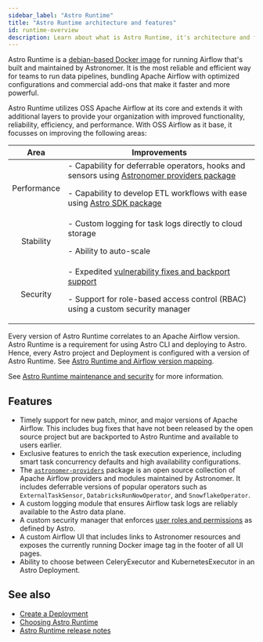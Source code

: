 ```yaml
---
sidebar_label: "Astro Runtime"
title: "Astro Runtime architecture and features"
id: runtime-overview
description: Learn about what is Astro Runtime, it's architecture and features
---
```


Astro Runtime is a [debian-based Docker image](https://quay.io/repository/astronomer/astro-runtime) for running Airflow that's built and maintained by Astronomer. It is the most reliable and efficient way for teams to run data pipelines, bundling Apache Airflow with optimized configurations and commercial add-ons that make it faster and more powerful.

Astro Runtime utilizes OSS Apache Airflow at its core and extends it with additional layers to provide your organization with improved functionality, reliability, efficiency, and performance. With OSS Airflow as it base, it focusses on improving the following areas:

<center>

| Area | Improvements | 
|:----:|---------|
| Performance | - Capability for deferrable operators, hooks and sensors using [Astronomer providers package](https://registry.astronomer.io/providers/astronomer-providers/versions/1.17.3) <p> - Capability to develop ETL workflows with ease using [Astro SDK package](https://github.com/astronomer/astro-sdk) </p> |
| Stability | - Custom logging for task logs directly to cloud storage <p> - Ability to auto-scale </p> | 
| Security | - Expedited [vulnerability fixes and backport support](runtime-version-lifecycle-policy.md#backport-policy-for-bug-and-security-fixes) <p> - Support for role-based access control (RBAC) using a custom security manager </p> |

</center>

Every version of Astro Runtime correlates to an Apache Airflow version. Astro Runtime is a requirement for using Astro CLI and deploying to Astro. Hence, every Astro project and Deployment is configured with a version of Astro Runtime. See [Astro Runtime and Airflow version mapping](runtime-version-lifecycle-policy.md#astro-runtime-airflow-and-python-version-mapping).

See [Astro Runtime maintenance and security](runtime-version-lifecycle-policy.md) for more information.

## Features

- Timely support for new patch, minor, and major versions of Apache Airflow. This includes bug fixes that have not been released by the open source project but are backported to Astro Runtime and available to users earlier.
- Exclusive features to enrich the task execution experience, including smart task concurrency defaults and high availability configurations.
- The [`astronomer-providers`](https://astronomer-providers.readthedocs.io/en/stable/index.html) package is an open source collection of Apache Airflow providers and modules maintained by Astronomer. It includes deferrable versions of popular operators such as `ExternalTaskSensor`, `DatabricksRunNowOperator`, and `SnowflakeOperator`.
- A custom logging module that ensures Airflow task logs are reliably available to the Astro data plane.
- A custom security manager that enforces [user roles and permissions](user-permissions.md) as defined by Astro.
- A custom Airflow UI that includes links to Astronomer resources and exposes the currently running Docker image tag in the footer of all UI pages.
- Ability to choose between CeleryExecutor and KubernetesExecutor in an Astro Deployment.


<!-- ### Default environment variables

Astro Runtime images include baked-in environment variables that have different default values than on OSS Apache Airflow to improve your Airflow experience in most use-cases. The following table lists these environment variables.

| Environment Variable                                            | Description                                                                                                                                                                                 | Value                                                                        |
| --------------------------------------------------------------- | ------------------------------------------------------------------------------------------------------------------------------------------------------------------------------------------- | ---------------------------------------------------------------------------- |
| `AIRFLOW__SCHEDULER__DAG_DIR_LIST_INTERVAL`                     | The time in seconds that Airflow waits before re-scanning the `dags` directory for new files. Note that this environment variable is set for all Deployments regardless of Runtime version. | `30`                                                                         |
| `AIRFLOW__CELERY__STALLED_TASK_TIMEOUT`                         | The maximum time in seconds that tasks running with the Celery executor can remain in a `queued` state before they are automatically rescheduled.                                           | `600`                                                                        |
| `AIRFLOW_CORE_PARALLELISM`                                      | The maximum number of task instances that can run concurrently for each scheduler in your Deployment.                                                                                       | `[number-of-running-workers-for-all-worker-queues] * [max-tasks-per-worker]` |
| `AIRFLOW__KUBERNETES_EXECUTOR__WORKER_PODS_CREATION_BATCH_SIZE` | The number of worker Pods that can be created each time the scheduler parses DAGs. This setting limits the number of tasks that can be scheduled at one time.                               | `16`                                                                         |

Unlike [global environment variables](platform-variables.md), you can override the values of these variables for specific use cases. To edit the values of the default Airflow environment variables, see [Set environment variables on Astro](environment-variables.md). -->


<!-- ### Astro monitoring DAG (Hybrid only)

Astro Runtime includes a monitoring DAG that is pre-installed in the Docker image and enabled for all Deployments on Astro Hybrid. In addition to generating Deployment health and metrics functionality, this DAG allows the Astronomer team to monitor the health of your data plane by enabling real-time visibility into whether your workers are healthy and tasks are running.

The `astronomer_monitoring_dag` runs a simple bash task every 5 minutes to ensure that your Airflow scheduler and workers are functioning as expected. If the task fails twice in a row or is not scheduled within a 10-minute interval, Astronomer support receives an alert and will work with you to troubleshoot. The DAG runs and appears in the Airflow UI only on Astro Deployments.

Because this DAG is essential to Astro's managed service, you are not charged for its task runs. For the same reasons, this DAG can't be modified or disabled through the Airflow UI. To modify when this DAG runs on a Deployment, set the following [Deployment environment variable](environment-variables.md):

- Key: `AIRFLOW_MONITORING_DAG_SCHEDULE_INTERVAL`
- Value: An alternative schedule defined as a [cron expression](https://crontab.guru/) -->

## See also

- [Create a Deployment](create-deployment.md)
- [Choosing Astro Runtime](develop-project.md#choosing-astro-runtime)
- [Astro Runtime release notes](runtime-release-notes.md)
